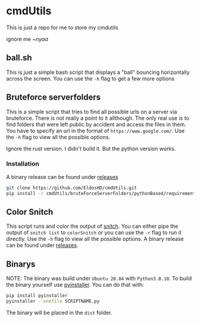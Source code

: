 # cmdUtils

This is just a repo for me to store my cmdutils

ignore me *~nyaa*

## ball.sh

This is just a simple bash script that displays a "ball" bouncing horizontally across the screen. You can use the `-h` flag to get a few more options

## Bruteforce serverfolders

This is a simple script that tries to find all possible urls on a server via bruteforce. There is not really a point to it allthough. The only real use is to find folders that were left public by accident and access the files in them. You have to specify an url in the format of `https://www.google.com/`. Use the `-h` flag to view all the possible options.

Ignore the rust version. I didn't build it.
But the python version works.

### Installation

A binary release can be found under [releases](https://github.com/EldosHD/cmdUtils/releases/tag/v1.0.0)

```bash
git clone https://github.com/EldosHD/cmdUtils.git
pip install -r cmdUtils/bruteForceServerFolders/pythonBased/requirements.txt
```

## Color Snitch

This script runs and color the output of [snitch](https://github.com/tsoding/snitch). You can either pipe the output of `snitch list` to `colorSnitch` or you can use the `-r` flag to run it directly. Use the `-h` flag to view all the possible options. A binary release can be found under [releases](https://github.com/EldosHD/cmdUtils/releases).

## Binarys

NOTE: The binary was build under `Ubuntu 20.04` with `Python3.8.10`. To build the binary yourself use [pyinstaller](https://pyinstaller.org/en/stable/operating-mode.html). You can do that with: 
```bash
pip install pyinstaller
pyinstaller --onefile SCRIPTNAME.py
```
The binary will be placed in the `dist` folder.
